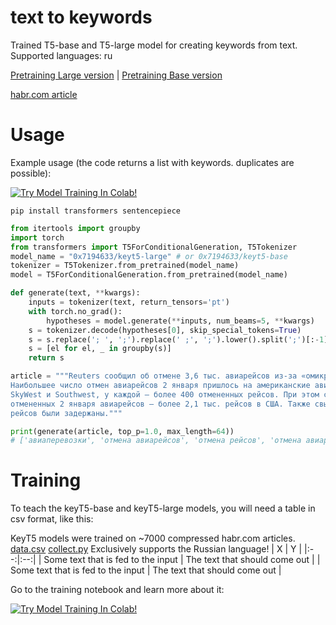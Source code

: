 # text to keywords
Trained T5-base and T5-large model for creating keywords from text.
Supported languages: ru


[Pretraining Large version](https://huggingface.co/0x7194633/keyt5-large)
|
[Pretraining Base version](https://huggingface.co/0x7194633/keyt5-base)

[habr.com article](https://habr.com/ru/post/599715/)
# Usage
Example usage (the code returns a list with keywords. duplicates are possible):

[![Try Model Training In Colab!](https://colab.research.google.com/assets/colab-badge.svg)](https://colab.research.google.com/github/0x7o/text2keywords/blob/main/example/keyT5_use.ipynb)

```
pip install transformers sentencepiece
```

```python
from itertools import groupby
import torch
from transformers import T5ForConditionalGeneration, T5Tokenizer
model_name = "0x7194633/keyt5-large" # or 0x7194633/keyt5-base
tokenizer = T5Tokenizer.from_pretrained(model_name)
model = T5ForConditionalGeneration.from_pretrained(model_name)

def generate(text, **kwargs):
    inputs = tokenizer(text, return_tensors='pt')
    with torch.no_grad():
        hypotheses = model.generate(**inputs, num_beams=5, **kwargs)
    s = tokenizer.decode(hypotheses[0], skip_special_tokens=True)
    s = s.replace('; ', ';').replace(' ;', ';').lower().split(';')[:-1]
    s = [el for el, _ in groupby(s)]
    return s

article = """Reuters сообщил об отмене 3,6 тыс. авиарейсов из-за «омикрона» и погоды
Наибольшее число отмен авиарейсов 2 января пришлось на американские авиакомпании 
SkyWest и Southwest, у каждой — более 400 отмененных рейсов. При этом среди 
отмененных 2 января авиарейсов — более 2,1 тыс. рейсов в США. Также свыше 6400 
рейсов были задержаны."""

print(generate(article, top_p=1.0, max_length=64))  
# ['авиаперевозки', 'отмена авиарейсов', 'отмена рейсов', 'отмена авиарейсов', 'отмена рейсов', 'отмена авиарейсов']
```
# Training
To teach the keyT5-base and keyT5-large models, you will need a table in csv format, like this:

KeyT5 models were trained on ~7000 compressed habr.com articles. [data.csv](https://github.com/0x7o/text2keywords/blob/main/dataset/train.csv) [collect.py](https://github.com/0x7o/text2keywords/blob/main/dataset/collect.py)
Exclusively supports the Russian language!
| X | Y |
|:--:|:--:|
| Some text that is fed to the input | The text that should come out |
| Some text that is fed to the input | The text that should come out |

Go to the training notebook and learn more about it:

[![Try Model Training In Colab!](https://colab.research.google.com/assets/colab-badge.svg)](https://colab.research.google.com/github/0x7o/text2keywords/blob/main/example/keyT5_train.ipynb)
